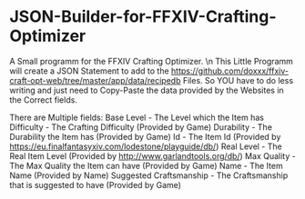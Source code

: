 # JSON-Builder-for-FFXIV-Crafting-Optimizer

A Small programm for the FFXIV Crafting Optimizer. \n
This Little Programm will create a JSON Statement to add to the https://github.com/doxxx/ffxiv-craft-opt-web/tree/master/app/data/recipedb Files.
So YOU have to do less writing and just need to Copy-Paste the data provided by the Websites in the Correct fields.



There are Multiple fields:
Base Level - The Level which the Item has
Difficulty - The Crafting Difficulty (Provided by Game)
Durability - The Durability the Item has (Provided by Game)
Id - The Item Id (Provided by https://eu.finalfantasyxiv.com/lodestone/playguide/db/)
Real Level - The Real Item Level (Provided by http://www.garlandtools.org/db/)
Max Quality - The Max Quality the Item can have (Provided by Game)
Name - The Item Name (Provided by Name)
Suggested Craftsmanship - The Craftsmanship that is suggested to have (Provided by Game)
